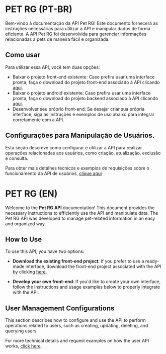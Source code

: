 # PET RG (PT-BR)
Bem-vindo à documentação da API Pet RG! Este documento fornecerá as instruções necessárias para utilizar a API e manipular dados de forma eficiente. A API Pet RG foi desenvolvida para gerenciar informações relacionadas a pets de maneira fácil e organizada.

## Como usar
Para utilizar essa API, você tem duas opções:
* Baixar o projeto front-end existente: Caso prefira usar uma interface pronta, faça o download do projeto front-end associado à API clicando [aqui](https://github.com/YannDarkz/PetRG).
* Baixar o projeto android existente: Caso prefira usar uma interface pronta, faça o download do projeto backend associado à API clicando [aqui](https://github.com/Sync-BR/PetRgMobile).
* Desenvolver seu próprio front-end: Se desejar criar sua própria interface, siga as instruções e exemplos de uso abaixo para integrar corretamente com a API.

## Configurações para Manipulação de Usuários.
Esta seção descreve como configurar e utilizar a API para realizar operações relacionadas aos usuários, como criação, atualização, exclusão e consulta.

Para obter mais detalhes técnicos e exemplos de requisições sobre o funcionamento da API de usuários, [clique aqui](https://github.com/Sync-BR/petrg/blob/main/documentation/usuario.md)

#

# PET RG (EN)
Welcome to the **Pet RG API** documentation! This document provides the necessary instructions to efficiently use the API and manipulate data. The Pet RG API was developed to manage pet-related information in an easy and organized way.

## How to Use
To use this API, you have two options:
* **Download the existing front-end project**: If you prefer to use a ready-made interface, download the front-end project associated with the API by clicking [here](https://github.com/YannDarkz/PetRG).

* **Develop your own front-end**: If you'd like to create your own interface, follow the instructions and usage examples below to properly integrate with the API.

## User Management Configurations
This section describes how to configure and use the API to perform operations related to users, such as creating, updating, deleting, and querying users.

For more technical details and request examples on how the user API works, [click here](https://github.com/Sync-BR/petrg/blob/main/documentation/usuario.md).
